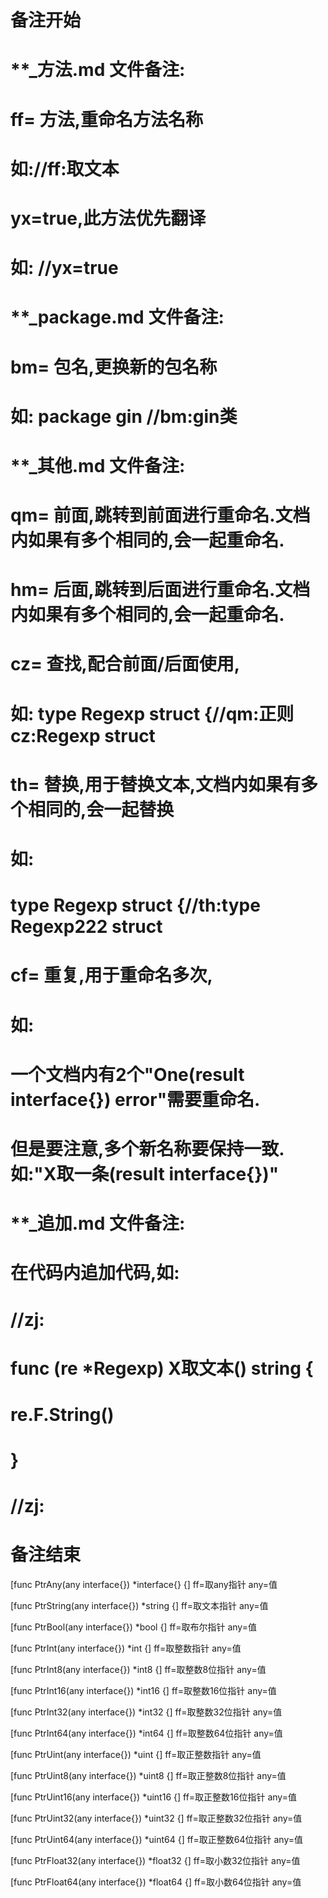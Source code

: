 # 备注开始
# **_方法.md 文件备注:
# ff= 方法,重命名方法名称
# 如://ff:取文本
#
# yx=true,此方法优先翻译
# 如: //yx=true

# **_package.md 文件备注:
# bm= 包名,更换新的包名称 
# 如: package gin //bm:gin类

# **_其他.md 文件备注:
# qm= 前面,跳转到前面进行重命名.文档内如果有多个相同的,会一起重命名.
# hm= 后面,跳转到后面进行重命名.文档内如果有多个相同的,会一起重命名.
# cz= 查找,配合前面/后面使用,
# 如: type Regexp struct {//qm:正则 cz:Regexp struct
#
# th= 替换,用于替换文本,文档内如果有多个相同的,会一起替换
# 如:
# type Regexp struct {//th:type Regexp222 struct
#
# cf= 重复,用于重命名多次,
# 如: 
# 一个文档内有2个"One(result interface{}) error"需要重命名.
# 但是要注意,多个新名称要保持一致. 如:"X取一条(result interface{})"

# **_追加.md 文件备注:
# 在代码内追加代码,如:
# //zj:
# func (re *Regexp) X取文本() string { 
# re.F.String()
# }
# //zj:
# 备注结束

[func PtrAny(any interface{}) *interface{} {]
ff=取any指针
any=值

[func PtrString(any interface{}) *string {]
ff=取文本指针
any=值

[func PtrBool(any interface{}) *bool {]
ff=取布尔指针
any=值

[func PtrInt(any interface{}) *int {]
ff=取整数指针
any=值

[func PtrInt8(any interface{}) *int8 {]
ff=取整数8位指针
any=值

[func PtrInt16(any interface{}) *int16 {]
ff=取整数16位指针
any=值

[func PtrInt32(any interface{}) *int32 {]
ff=取整数32位指针
any=值

[func PtrInt64(any interface{}) *int64 {]
ff=取整数64位指针
any=值

[func PtrUint(any interface{}) *uint {]
ff=取正整数指针
any=值

[func PtrUint8(any interface{}) *uint8 {]
ff=取正整数8位指针
any=值

[func PtrUint16(any interface{}) *uint16 {]
ff=取正整数16位指针
any=值

[func PtrUint32(any interface{}) *uint32 {]
ff=取正整数32位指针
any=值

[func PtrUint64(any interface{}) *uint64 {]
ff=取正整数64位指针
any=值

[func PtrFloat32(any interface{}) *float32 {]
ff=取小数32位指针
any=值

[func PtrFloat64(any interface{}) *float64 {]
ff=取小数64位指针
any=值

